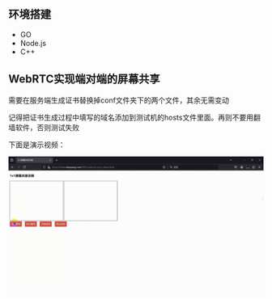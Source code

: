 ## 环境搭建

- GO
- Node.js
- C++

## WebRTC实现端对端的屏幕共享

需要在服务端生成证书替换掉conf文件夹下的两个文件，其余无需变动

记得把证书生成过程中填写的域名添加到测试机的hosts文件里面。再则不要用翻墙软件，否则测试失败

下面是演示视频：

![scren_share_test](./images/scren_share_test.gif)

